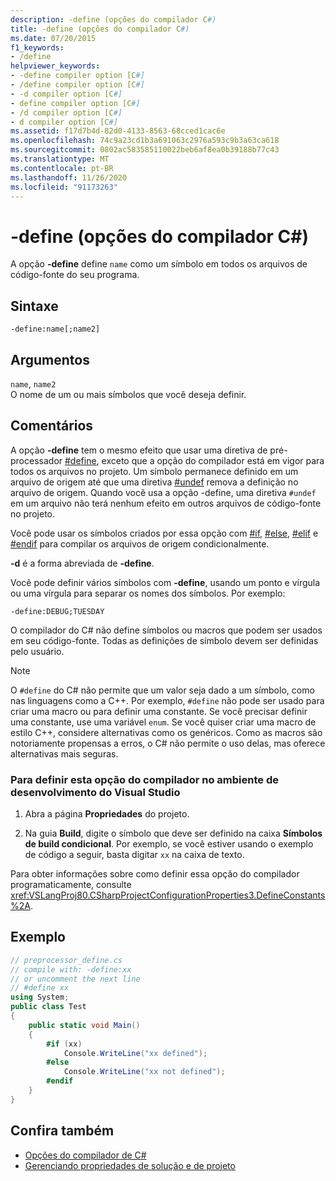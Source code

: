 ```yaml
---
description: -define (opções do compilador C#)
title: -define (opções do compilador C#)
ms.date: 07/20/2015
f1_keywords:
- /define
helpviewer_keywords:
- -define compiler option [C#]
- /define compiler option [C#]
- -d compiler option [C#]
- define compiler option [C#]
- /d compiler option [C#]
- d compiler option [C#]
ms.assetid: f17d7b4d-82d0-4133-8563-68cced1cac6e
ms.openlocfilehash: 74c9a23cd1b3a691063c2976a593c9b3a63ca618
ms.sourcegitcommit: 0802ac583585110022beb6af8ea0b39188b77c43
ms.translationtype: MT
ms.contentlocale: pt-BR
ms.lasthandoff: 11/26/2020
ms.locfileid: "91173263"
---
```

# <a name="-define-c-compiler-options"></a>-define (opções do compilador C#)

A opção **-define** define `name` como um símbolo em todos os arquivos de código-fonte do seu programa.  
  
## <a name="syntax"></a>Sintaxe  
  
```console  
-define:name[;name2]  
```  
  
## <a name="arguments"></a>Argumentos  

 `name`, `name2`  
 O nome de um ou mais símbolos que você deseja definir.  
  
## <a name="remarks"></a>Comentários  

 A opção **-define** tem o mesmo efeito que usar uma diretiva de pré-processador [#define](../preprocessor-directives/preprocessor-define.md), exceto que a opção do compilador está em vigor para todos os arquivos no projeto. Um símbolo permanece definido em um arquivo de origem até que uma diretiva [#undef](../preprocessor-directives/preprocessor-undef.md) remova a definição no arquivo de origem. Quando você usa a opção -define, uma diretiva `#undef` em um arquivo não terá nenhum efeito em outros arquivos de código-fonte no projeto.  
  
 Você pode usar os símbolos criados por essa opção com [#if](../preprocessor-directives/preprocessor-if.md), [#else](../preprocessor-directives/preprocessor-else.md), [#elif](../preprocessor-directives/preprocessor-elif.md) e [#endif](../preprocessor-directives/preprocessor-endif.md) para compilar os arquivos de origem condicionalmente.  
  
 **-d** é a forma abreviada de **-define**.  
  
 Você pode definir vários símbolos com **-define**, usando um ponto e vírgula ou uma vírgula para separar os nomes dos símbolos. Por exemplo:  
  
```console  
-define:DEBUG;TUESDAY  
```  
  
 O compilador do C# não define símbolos ou macros que podem ser usados em seu código-fonte. Todas as definições de símbolo devem ser definidas pelo usuário.  
  
> [!NOTE]
> O `#define` do C# não permite que um valor seja dado a um símbolo, como nas linguagens como a C++. Por exemplo, `#define` não pode ser usado para criar uma macro ou para definir uma constante. Se você precisar definir uma constante, use uma variável `enum`. Se você quiser criar uma macro de estilo C++, considere alternativas como os genéricos. Como as macros são notoriamente propensas a erros, o C# não permite o uso delas, mas oferece alternativas mais seguras.  
  
### <a name="to-set-this-compiler-option-in-the-visual-studio-development-environment"></a>Para definir esta opção do compilador no ambiente de desenvolvimento do Visual Studio  
  
1. Abra a página **Propriedades** do projeto.  
  
2. Na guia **Build**, digite o símbolo que deve ser definido na caixa **Símbolos de build condicional**. Por exemplo, se você estiver usando o exemplo de código a seguir, basta digitar `xx` na caixa de texto.  
  
 Para obter informações sobre como definir essa opção do compilador programaticamente, consulte <xref:VSLangProj80.CSharpProjectConfigurationProperties3.DefineConstants%2A>.  
  
## <a name="example"></a>Exemplo  
  
```csharp  
// preprocessor_define.cs  
// compile with: -define:xx  
// or uncomment the next line  
// #define xx  
using System;  
public class Test
{  
    public static void Main()
    {  
        #if (xx)
            Console.WriteLine("xx defined");  
        #else  
            Console.WriteLine("xx not defined");  
        #endif  
    }  
}  
```  
  
## <a name="see-also"></a>Confira também

- [Opções do compilador de C#](./index.md)
- [Gerenciando propriedades de solução e de projeto](/visualstudio/ide/managing-project-and-solution-properties)
